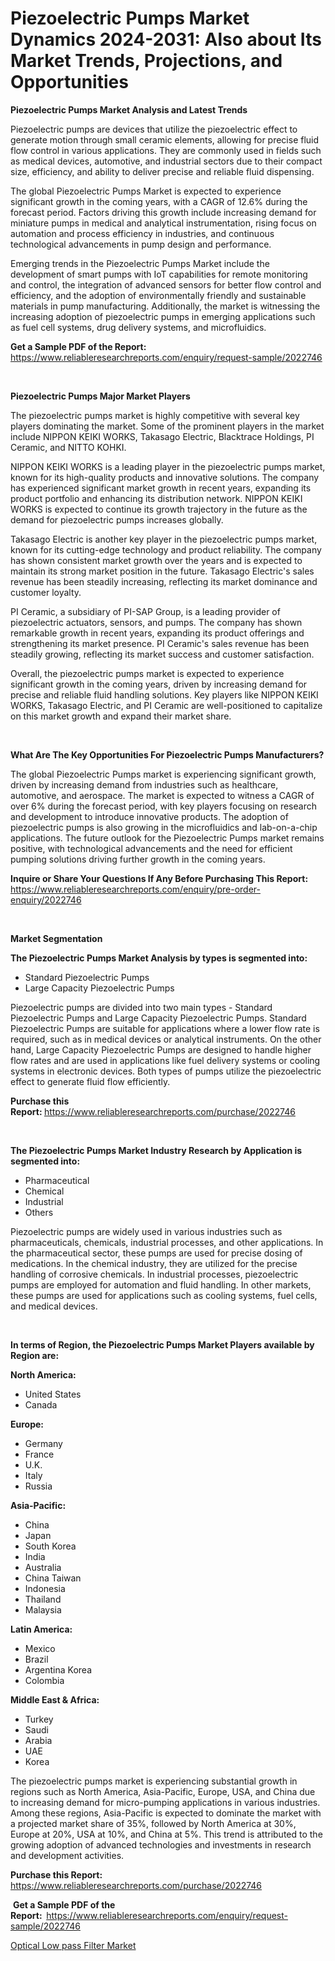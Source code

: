 <p><h1>Piezoelectric Pumps Market Dynamics 2024-2031: Also about Its Market Trends, Projections, and Opportunities</h1></p><p><strong>Piezoelectric Pumps Market Analysis and Latest Trends</strong></p>
<p><p>Piezoelectric pumps are devices that utilize the piezoelectric effect to generate motion through small ceramic elements, allowing for precise fluid flow control in various applications. They are commonly used in fields such as medical devices, automotive, and industrial sectors due to their compact size, efficiency, and ability to deliver precise and reliable fluid dispensing.</p><p>The global Piezoelectric Pumps Market is expected to experience significant growth in the coming years, with a CAGR of 12.6% during the forecast period. Factors driving this growth include increasing demand for miniature pumps in medical and analytical instrumentation, rising focus on automation and process efficiency in industries, and continuous technological advancements in pump design and performance.</p><p>Emerging trends in the Piezoelectric Pumps Market include the development of smart pumps with IoT capabilities for remote monitoring and control, the integration of advanced sensors for better flow control and efficiency, and the adoption of environmentally friendly and sustainable materials in pump manufacturing. Additionally, the market is witnessing the increasing adoption of piezoelectric pumps in emerging applications such as fuel cell systems, drug delivery systems, and microfluidics.</p></p>
<p><strong>Get a Sample PDF of the Report:&nbsp;</strong> <a href="https://www.reliableresearchreports.com/enquiry/request-sample/2022746">https://www.reliableresearchreports.com/enquiry/request-sample/2022746</a></p>
<p>&nbsp;</p>
<p><strong>Piezoelectric Pumps Major Market Players</strong></p>
<p><p>The piezoelectric pumps market is highly competitive with several key players dominating the market. Some of the prominent players in the market include NIPPON KEIKI WORKS, Takasago Electric, Blacktrace Holdings, PI Ceramic, and NITTO KOHKI.</p><p>NIPPON KEIKI WORKS is a leading player in the piezoelectric pumps market, known for its high-quality products and innovative solutions. The company has experienced significant market growth in recent years, expanding its product portfolio and enhancing its distribution network. NIPPON KEIKI WORKS is expected to continue its growth trajectory in the future as the demand for piezoelectric pumps increases globally.</p><p>Takasago Electric is another key player in the piezoelectric pumps market, known for its cutting-edge technology and product reliability. The company has shown consistent market growth over the years and is expected to maintain its strong market position in the future. Takasago Electric's sales revenue has been steadily increasing, reflecting its market dominance and customer loyalty.</p><p>PI Ceramic, a subsidiary of PI-SAP Group, is a leading provider of piezoelectric actuators, sensors, and pumps. The company has shown remarkable growth in recent years, expanding its product offerings and strengthening its market presence. PI Ceramic's sales revenue has been steadily growing, reflecting its market success and customer satisfaction.</p><p>Overall, the piezoelectric pumps market is expected to experience significant growth in the coming years, driven by increasing demand for precise and reliable fluid handling solutions. Key players like NIPPON KEIKI WORKS, Takasago Electric, and PI Ceramic are well-positioned to capitalize on this market growth and expand their market share.</p></p>
<p>&nbsp;</p>
<p><strong>What Are The Key Opportunities For Piezoelectric Pumps Manufacturers?</strong></p>
<p><p>The global Piezoelectric Pumps market is experiencing significant growth, driven by increasing demand from industries such as healthcare, automotive, and aerospace. The market is expected to witness a CAGR of over 6% during the forecast period, with key players focusing on research and development to introduce innovative products. The adoption of piezoelectric pumps is also growing in the microfluidics and lab-on-a-chip applications. The future outlook for the Piezoelectric Pumps market remains positive, with technological advancements and the need for efficient pumping solutions driving further growth in the coming years.</p></p>
<p><strong>Inquire or Share Your Questions If Any Before Purchasing This Report:</strong> <a href="https://www.reliableresearchreports.com/enquiry/pre-order-enquiry/2022746">https://www.reliableresearchreports.com/enquiry/pre-order-enquiry/2022746</a></p>
<p>&nbsp;</p>
<p><strong>Market Segmentation</strong></p>
<p><strong>The Piezoelectric Pumps Market Analysis by types is segmented into:</strong></p>
<p><ul><li>Standard Piezoelectric Pumps</li><li>Large Capacity Piezoelectric Pumps</li></ul></p>
<p><p>Piezoelectric pumps are divided into two main types - Standard Piezoelectric Pumps and Large Capacity Piezoelectric Pumps. Standard Piezoelectric Pumps are suitable for applications where a lower flow rate is required, such as in medical devices or analytical instruments. On the other hand, Large Capacity Piezoelectric Pumps are designed to handle higher flow rates and are used in applications like fuel delivery systems or cooling systems in electronic devices. Both types of pumps utilize the piezoelectric effect to generate fluid flow efficiently.</p></p>
<p><strong>Purchase this Report:&nbsp;</strong><a href="https://www.reliableresearchreports.com/purchase/2022746">https://www.reliableresearchreports.com/purchase/2022746</a></p>
<p>&nbsp;</p>
<p><strong>The Piezoelectric Pumps Market Industry Research by Application is segmented into:</strong></p>
<p><ul><li>Pharmaceutical</li><li>Chemical</li><li>Industrial</li><li>Others</li></ul></p>
<p><p>Piezoelectric pumps are widely used in various industries such as pharmaceuticals, chemicals, industrial processes, and other applications. In the pharmaceutical sector, these pumps are used for precise dosing of medications. In the chemical industry, they are utilized for the precise handling of corrosive chemicals. In industrial processes, piezoelectric pumps are employed for automation and fluid handling. In other markets, these pumps are used for applications such as cooling systems, fuel cells, and medical devices.</p></p>
<p>&nbsp;</p>
<p><strong>In terms of Region, the Piezoelectric Pumps Market Players available by Region are:</strong></p>
<p>
    <p> <strong> North America: </strong>
        <ul>
            <li>United States</li>
            <li>Canada</li>
        </ul>
        </p> 
    <p> <strong> Europe: </strong>
        <ul>
            <li>Germany</li>
            <li>France</li>
            <li>U.K.</li>
            <li>Italy</li>
            <li>Russia</li>
        </ul>
        </p> 
    <p> <strong> Asia-Pacific: </strong>
        <ul>
            <li>China</li>
            <li>Japan</li>
            <li>South Korea</li>
            <li>India</li>
            <li>Australia</li>
            <li>China Taiwan</li>
            <li>Indonesia</li>
            <li>Thailand</li>
            <li>Malaysia</li>
        </ul>
        </p> 
    <p> <strong> Latin America: </strong>
        <ul>
            <li>Mexico</li>
            <li>Brazil</li>
            <li>Argentina Korea</li>
            <li>Colombia</li>
        </ul>
        </p> 
    <p> <strong> Middle East & Africa: </strong>
        <ul>
            <li>Turkey</li>
            <li>Saudi</li>
            <li>Arabia</li>
            <li>UAE</li>
            <li>Korea</li>
        </ul>
    </p>
    </p>
<p><p>The piezoelectric pumps market is experiencing substantial growth in regions such as North America, Asia-Pacific, Europe, USA, and China due to increasing demand for micro-pumping applications in various industries. Among these regions, Asia-Pacific is expected to dominate the market with a projected market share of 35%, followed by North America at 30%, Europe at 20%, USA at 10%, and China at 5%. This trend is attributed to the growing adoption of advanced technologies and investments in research and development activities.</p></p>
<p><strong>Purchase this Report: </strong><a href="https://www.reliableresearchreports.com/purchase/2022746">https://www.reliableresearchreports.com/purchase/2022746</a></p>
<p>&nbsp;<strong>Get a Sample PDF of the Report:&nbsp;&nbsp;</strong><a href="https://www.reliableresearchreports.com/enquiry/request-sample/2022746">https://www.reliableresearchreports.com/enquiry/request-sample/2022746</a></p>
<p><strong></strong></p>
<p><p><a href="https://github.com/RoccoManning/Market-Research-Report-List-4/blob/main/optical-low-pass-filter-market.md">Optical Low pass Filter Market</a></p></p>